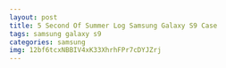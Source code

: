 ```yaml
---
layout: post
title: 5 Second Of Summer Log Samsung Galaxy S9 Case
tags: samsung galaxy s9
categories: samsung
img: 12bf6tcxNBBIV4xK33XhrhFPr7cDYJZrj
---
```

